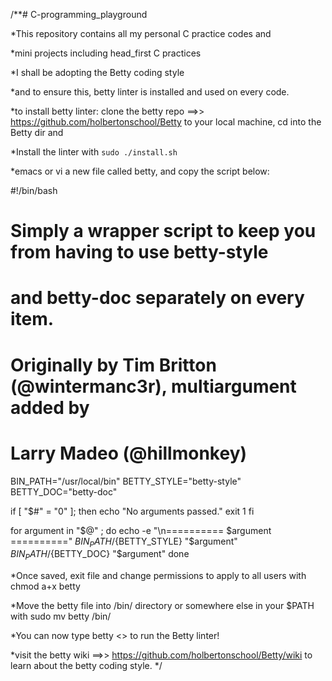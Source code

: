 /**# C-programming_playground


*This repository contains all my personal C practice codes and


*mini projects including head_first C practices


*I shall be adopting the Betty coding style 


*and to ensure this, betty linter is installed and used on every code.


*to install betty linter: clone the betty repo ==>> https://github.com/holbertonschool/Betty to your local machine, cd into the Betty dir and 


*Install the linter with `sudo ./install.sh`


*emacs or vi a new file called betty, and copy the script below:


#!/bin/bash
# Simply a wrapper script to keep you from having to use betty-style
# and betty-doc separately on every item.
# Originally by Tim Britton (@wintermanc3r), multiargument added by
# Larry Madeo (@hillmonkey)

BIN_PATH="/usr/local/bin"
BETTY_STYLE="betty-style"
BETTY_DOC="betty-doc"

if [ "$#" = "0" ]; then
    echo "No arguments passed."
    exit 1
fi

for argument in "$@" ; do
    echo -e "\n========== $argument =========="
    ${BIN_PATH}/${BETTY_STYLE} "$argument"
    ${BIN_PATH}/${BETTY_DOC} "$argument"
done




*Once saved, exit file and change permissions to apply to all users with chmod a+x betty


*Move the betty file into /bin/ directory or somewhere else in your $PATH with sudo mv betty /bin/


*You can now type betty <<filename>> to run the Betty linter!
    
    
*visit the betty wiki ==>> https://github.com/holbertonschool/Betty/wiki to learn about the betty coding style.
*/
